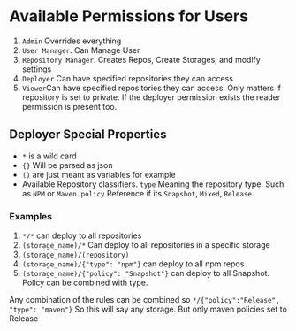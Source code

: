 # Available Permissions for Users

1. `Admin` Overrides everything
2. `User Manager`. Can Manage User
3. `Repository Manager`. Creates Repos, Create Storages, and modify settings
4. `Deployer` Can have specified repositories they can access
5. `Viewer`Can have specified repositories they can access. Only matters if repository is set to private. If the deployer permission exists the reader permission is present too. 


## Deployer Special Properties

- `*` is a wild card
- `{}` Will be parsed as json
- `()` are just meant as variables for example
- Available Repository classifiers. `type` Meaning the repository type. Such as `NPM` or `Maven`. `policy` Reference if its `Snapshot`, `Mixed`, `Release`. 

### Examples 

1. `*/*` can deploy to all repositories
2. `(storage_name)/*` Can deploy to all repositories in a specific storage
3. `(storage_name)/(repository)`
4. `(storage_name)/{"type": "npm"}` can deploy to all npm repos
5. `(storage_name)/{"policy": "Snapshot"}` can deploy to all Snapshot. Policy can be combined with type.

Any combination of the rules can be combined so `*/{"policy":"Release", "type": "maven"}` So this will say any storage. But only maven policies set to Release
